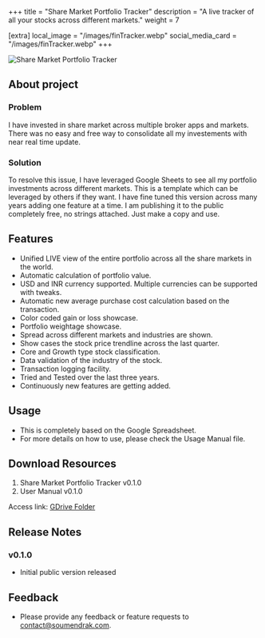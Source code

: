 +++
title = "Share Market Portfolio Tracker"
description = "A live tracker of all your stocks across different markets."
weight = 7

[extra]
local_image = "/images/finTracker.webp"
social_media_card = "/images/finTracker.webp"
+++

![Share Market Portfolio Tracker](/images/finTracker.webp)

## About project

### Problem
I have invested in share market across multiple broker apps and markets. There was no easy and free way to consolidate all my investements with near real time update. 

### Solution
To resolve this issue, I have leveraged Google Sheets to see all my portfolio investments across different markets.
This is a template which can be leveraged by others if they want. I have fine tuned this version across many years adding one feature at a time. I am publishing it to the public  completely free, no strings attached. Just make a copy and use.

## Features

- Unified LIVE view of the entire portfolio across all the share markets in the world.
- Automatic calculation of portfolio value.
- USD and INR currency supported. Multiple currencies can be supported with tweaks.
- Automatic new average purchase cost calculation based on the transaction.
- Color coded gain or loss showcase.
- Portfolio weightage showcase.
- Spread across different markets and industries are shown.
- Show cases the stock price trendline across the last quarter.
- Core and Growth type stock classification.
- Data validation of the industry of the stock.
- Transaction logging facility.
- Tried and Tested over the last three years.
- Continuously new features are getting added.

## Usage

- This is completely based on the Google Spreadsheet.
- For more details on how to use, please check the Usage Manual file.

## Download Resources

1. Share Market Portfolio Tracker v0.1.0
2. User Manual v0.1.0

Access link: [GDrive Folder](https://drive.google.com/drive/folders/1uwohOPG0ETz-DjS-s-On09-ir0QJIogA?usp=sharing)

## Release Notes

### v0.1.0
- Initial public version released

## Feedback
- Please provide any feedback or feature requests to [contact@soumendrak.com](mailto:contact@soumendrak.com).